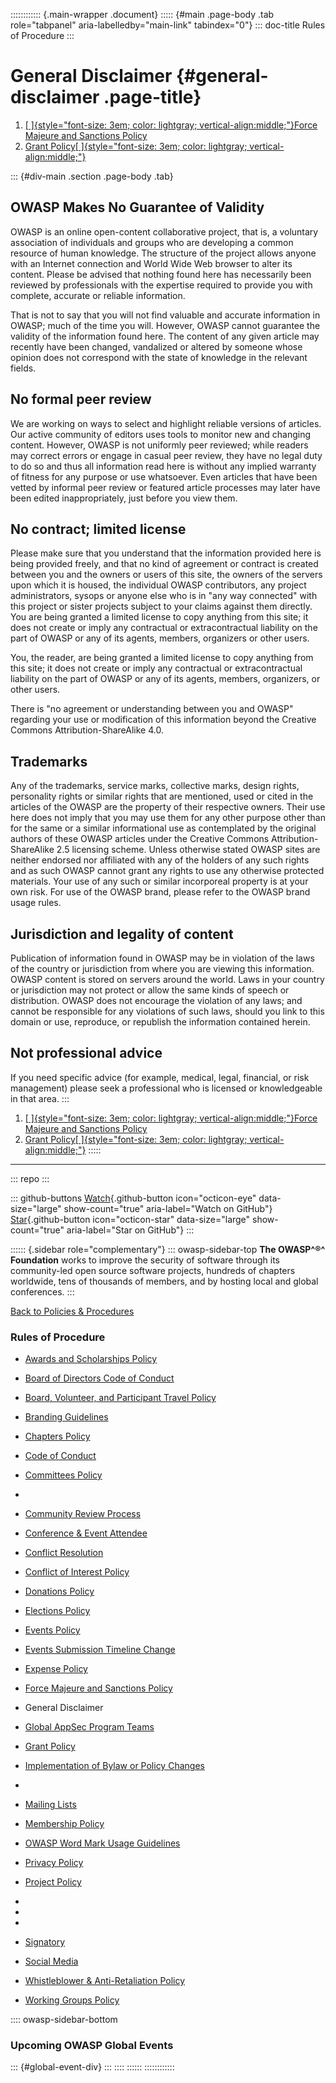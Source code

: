 :::::::::::: {.main-wrapper .document}
::::: {#main .page-body .tab role="tabpanel" aria-labelledby="main-link" tabindex="0"}
::: doc-title
Rules of Procedure
:::

# General Disclaimer {#general-disclaimer .page-title}

1.  [[
    ]{style="font-size: 3em; color: lightgray; vertical-align:middle;"}Force
    Majeure and Sanctions Policy](force-majeure-sanctions-2.html)
2.  [Grant Policy[
    ]{style="font-size: 3em; color: lightgray; vertical-align:middle;"}](grants-2.html)

::: {#div-main .section .page-body .tab}
## OWASP Makes No Guarantee of Validity

OWASP is an online open-content collaborative project, that is, a
voluntary association of individuals and groups who are developing a
common resource of human knowledge. The structure of the project allows
anyone with an Internet connection and World Wide Web browser to alter
its content. Please be advised that nothing found here has necessarily
been reviewed by professionals with the expertise required to provide
you with complete, accurate or reliable information.

That is not to say that you will not find valuable and accurate
information in OWASP; much of the time you will. However, OWASP cannot
guarantee the validity of the information found here. The content of any
given article may recently have been changed, vandalized or altered by
someone whose opinion does not correspond with the state of knowledge in
the relevant fields.

## No formal peer review

We are working on ways to select and highlight reliable versions of
articles. Our active community of editors uses tools to monitor new and
changing content. However, OWASP is not uniformly peer reviewed; while
readers may correct errors or engage in casual peer review, they have no
legal duty to do so and thus all information read here is without any
implied warranty of fitness for any purpose or use whatsoever. Even
articles that have been vetted by informal peer review or featured
article processes may later have been edited inappropriately, just
before you view them.

## No contract; limited license

Please make sure that you understand that the information provided here
is being provided freely, and that no kind of agreement or contract is
created between you and the owners or users of this site, the owners of
the servers upon which it is housed, the individual OWASP contributors,
any project administrators, sysops or anyone else who is in "any way
connected" with this project or sister projects subject to your claims
against them directly. You are being granted a limited license to copy
anything from this site; it does not create or imply any contractual or
extracontractual liability on the part of OWASP or any of its agents,
members, organizers or other users.

You, the reader, are being granted a limited license to copy anything
from this site; it does not create or imply any contractual or
extracontractual liability on the part of OWASP or any of its agents,
members, organizers, or other users.

There is "no agreement or understanding between you and OWASP" regarding
your use or modification of this information beyond the Creative Commons
Attribution-ShareAlike 4.0.

## Trademarks

Any of the trademarks, service marks, collective marks, design rights,
personality rights or similar rights that are mentioned, used or cited
in the articles of the OWASP are the property of their respective
owners. Their use here does not imply that you may use them for any
other purpose other than for the same or a similar informational use as
contemplated by the original authors of these OWASP articles under the
Creative Commons Attribution-ShareAlike 2.5 licensing scheme. Unless
otherwise stated OWASP sites are neither endorsed nor affiliated with
any of the holders of any such rights and as such OWASP cannot grant any
rights to use any otherwise protected materials. Your use of any such or
similar incorporeal property is at your own risk. For use of the OWASP
brand, please refer to the OWASP brand usage rules.

## Jurisdiction and legality of content

Publication of information found in OWASP may be in violation of the
laws of the country or jurisdiction from where you are viewing this
information. OWASP content is stored on servers around the world. Laws
in your country or jurisdiction may not protect or allow the same kinds
of speech or distribution. OWASP does not encourage the violation of any
laws; and cannot be responsible for any violations of such laws, should
you link to this domain or use, reproduce, or republish the information
contained herein.

## Not professional advice

If you need specific advice (for example, medical, legal, financial, or
risk management) please seek a professional who is licensed or
knowledgeable in that area.
:::

1.  [[
    ]{style="font-size: 3em; color: lightgray; vertical-align:middle;"}Force
    Majeure and Sanctions Policy](force-majeure-sanctions-2.html)
2.  [Grant Policy[
    ]{style="font-size: 3em; color: lightgray; vertical-align:middle;"}](grants-2.html)
:::::

------------------------------------------------------------------------

::: repo
:::

::: github-buttons
[Watch](https://github.com/owasp/www-policy/subscription){.github-button
icon="octicon-eye" data-size="large" show-count="true"
aria-label="Watch on GitHub"}
[Star](https://github.com/owasp/www-policy){.github-button
icon="octicon-star" data-size="large" show-count="true"
aria-label="Star on GitHub"}
:::

:::::: {.sidebar role="complementary"}
::: owasp-sidebar-top
**The OWASP^®^ Foundation** works to improve the security of software
through its community-led open source software projects, hundreds of
chapters worldwide, tens of thousands of members, and by hosting local
and global conferences.
:::

[Back to Policies & Procedures](../index.html)

### Rules of Procedure

- [Awards and Scholarships Policy](awards-and-scholarships.html)

- [Board of Directors Code of Conduct](board-code-of-conduct.html)

- [Board, Volunteer, and Participant Travel Policy](travel.html)

- [Branding Guidelines](branding.html)

- [Chapters Policy](chapters.html)

- [Code of Conduct](code-of-conduct-2.html)

- [Committees Policy](committees.html)

- 

- [Community Review Process](community-review-process.html)

- [Conference & Event Attendee](conferences-events-2.html)

- [Conflict Resolution](conflict-resolution.html)

- [Conflict of Interest Policy](conflict-of-interest-2.html)

- [Donations Policy](donations-2.html)

- [Elections Policy](election.html)

- [Events Policy](events.html)

- [Events Submission Timeline Change](events-timeline.html)

- [Expense Policy](expense-reimbursement.html)

- [Force Majeure and Sanctions Policy](force-majeure-sanctions.html)

- General Disclaimer

- [Global AppSec Program Teams](program-team-2.html)

- [Grant Policy](grants.html)

- [Implementation of Bylaw or Policy Changes](policy-changes-2.html)

- 

- [Mailing Lists](mailing-list.html)

- [Membership Policy](membership.html)

- [OWASP Word Mark Usage Guidelines](mark-usage-guidelines.html)

- [Privacy Policy](privacy-2.html)

- [Project Policy](projects.html)

- 

- 

- 

- [Signatory](signatory2.html)

- [Social Media](social-media.html)

- [Whistleblower & Anti-Retaliation Policy](whistleblower-2.html)

- [Working Groups Policy](working-groups.html)

:::: owasp-sidebar-bottom
### Upcoming OWASP Global Events

::: {#global-event-div}
:::
::::
::::::
::::::::::::
